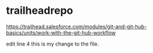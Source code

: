 # trailheadrepo
https://trailhead.salesforce.com/modules/git-and-git-hub-basics/units/work-with-the-git-hub-workflow 

edit line 4 this is my change to the file.
